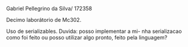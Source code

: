 Gabriel Pellegrino da Silva/ 172358

Decimo laborátorio de Mc302.

Uso de serializables. Duvida: posso implementar a mi-
nha serializacao como foi feito ou posso utilizar algo
pronto, feito pela linguagem?
